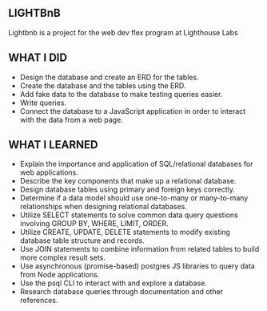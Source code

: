 ## LIGHTBnB

Lightbnb is a project for the web dev flex program at Lighthouse Labs

## WHAT I DID

- Design the database and create an ERD for the tables.
- Create the database and the tables using the ERD.
- Add fake data to the database to make testing queries easier.
- Write queries.
- Connect the database to a JavaScript application in order to interact with the data from a web page.

## WHAT I LEARNED

- Explain the importance and application of SQL/relational databases for web applications.
- Describe the key components that make up a relational database.
- Design database tables using primary and foreign keys correctly.
- Determine if a data model should use one-to-many or many-to-many relationships when designing relational databases.
- Utilize SELECT statements to solve common data query questions involving GROUP BY, WHERE, LIMIT, ORDER.
- Utilize CREATE, UPDATE, DELETE statements to modify existing database table structure and records.
- Use JOIN statements to combine information from related tables to build more complex result sets.
- Use asynchronous (promise-based) postgres JS libraries to query data from Node applications.
- Use the psql CLI to interact with and explore a database.
- Research database queries through documentation and other references.

